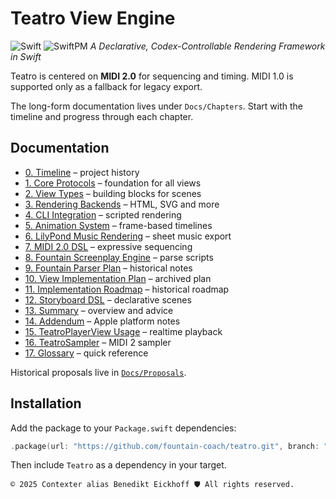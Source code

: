 # Teatro View Engine

![Swift](https://img.shields.io/badge/Swift-6.1-orange) ![SwiftPM](https://img.shields.io/badge/SwiftPM-compatible-brightgreen)
*A Declarative, Codex-Controllable Rendering Framework in Swift*

Teatro is centered on **MIDI 2.0** for sequencing and timing. MIDI 1.0 is supported only as a fallback for legacy export.

The long-form documentation lives under `Docs/Chapters`. Start with the timeline and progress through each chapter.

## Documentation
- [0. Timeline](Docs/Chapters/00_Timeline.md) – project history
- [1. Core Protocols](Docs/Chapters/01_CoreProtocols.md) – foundation for all views
- [2. View Types](Docs/Chapters/02_ViewTypes.md) – building blocks for scenes
- [3. Rendering Backends](Docs/Chapters/03_RenderingBackends.md) – HTML, SVG and more
- [4. CLI Integration](Docs/Chapters/04_CLIIntegration.md) – scripted rendering
- [5. Animation System](Docs/Chapters/05_AnimationSystem.md) – frame-based timelines
- [6. LilyPond Music Rendering](Docs/Chapters/06_LilyPondMusicRendering.md) – sheet music export
- [7. MIDI 2.0 DSL](Docs/Chapters/07_MIDI20DSL.md) – expressive sequencing
- [8. Fountain Screenplay Engine](Docs/Chapters/08_FountainScreenplayEngine.md) – parse scripts
- [9. Fountain Parser Plan](Docs/Chapters/09_FountainParserImplementationPlan.md) – historical notes
- [10. View Implementation Plan](Docs/Chapters/10_ViewImplementationPlan.md) – archived plan
- [11. Implementation Roadmap](Docs/Chapters/11_ImplementationRoadmap.md) – historical roadmap
- [12. Storyboard DSL](Docs/Chapters/12_StoryboardDSL.md) – declarative scenes
- [13. Summary](Docs/Chapters/13_Summary.md) – overview and advice
- [14. Addendum](Docs/Chapters/14_Addendum.md) – Apple platform notes
- [15. TeatroPlayerView Usage](Docs/Chapters/15_TeatroPlayer.md) – realtime playback
- [16. TeatroSampler](Docs/Chapters/16_TeatroSampler.md) – MIDI 2 sampler
- [17. Glossary](Docs/Chapters/17_Glossary.md) – quick reference

Historical proposals live in [`Docs/Proposals`](Docs/Proposals).

## Installation
Add the package to your `Package.swift` dependencies:
```swift
.package(url: "https://github.com/fountain-coach/teatro.git", branch: "main")
```
Then include `Teatro` as a dependency in your target.

````text
© 2025 Contexter alias Benedikt Eickhoff 🛡️ All rights reserved.
````
